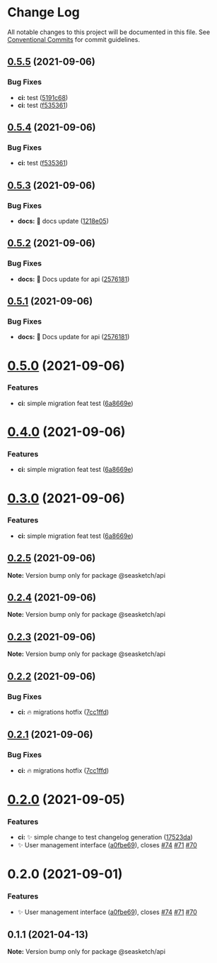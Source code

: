 # Change Log

All notable changes to this project will be documented in this file.
See [Conventional Commits](https://conventionalcommits.org) for commit guidelines.

## [0.5.5](https://github.com/seasketch/next/compare/@seasketch/api@0.5.3...@seasketch/api@0.5.5) (2021-09-06)


### Bug Fixes

* **ci:** test ([5191c68](https://github.com/seasketch/next/commit/5191c68bcfe40a55df3b3737bbeb4d6a5648c534))
* **ci:** test ([f535361](https://github.com/seasketch/next/commit/f535361ea9d50fd38d6489f0d2158778f227d6f7))





## [0.5.4](https://github.com/seasketch/next/compare/@seasketch/api@0.5.3...@seasketch/api@0.5.4) (2021-09-06)


### Bug Fixes

* **ci:** test ([f535361](https://github.com/seasketch/next/commit/f535361ea9d50fd38d6489f0d2158778f227d6f7))





## [0.5.3](https://github.com/seasketch/next/compare/@seasketch/api@0.5.2...@seasketch/api@0.5.3) (2021-09-06)


### Bug Fixes

* **docs:** :memo: docs update ([1218e05](https://github.com/seasketch/next/commit/1218e05135739c8b9799c5c6ada59d700f8472cc))





## [0.5.2](https://github.com/seasketch/next/compare/@seasketch/api@0.5.0...@seasketch/api@0.5.2) (2021-09-06)


### Bug Fixes

* **docs:** :memo: Docs update for api ([2576181](https://github.com/seasketch/next/commit/25761814857dddfd7e336aa35d13f0014a6f0307))





## [0.5.1](https://github.com/seasketch/next/compare/@seasketch/api@0.5.0...@seasketch/api@0.5.1) (2021-09-06)


### Bug Fixes

* **docs:** :memo: Docs update for api ([2576181](https://github.com/seasketch/next/commit/25761814857dddfd7e336aa35d13f0014a6f0307))





# [0.5.0](https://github.com/seasketch/next/compare/@seasketch/api@0.2.5...@seasketch/api@0.5.0) (2021-09-06)


### Features

* **ci:** simple migration feat test ([6a8669e](https://github.com/seasketch/next/commit/6a8669e483946eb4f4599726a0cb092d06b50024))





# [0.4.0](https://github.com/seasketch/next/compare/@seasketch/api@0.2.5...@seasketch/api@0.4.0) (2021-09-06)


### Features

* **ci:** simple migration feat test ([6a8669e](https://github.com/seasketch/next/commit/6a8669e483946eb4f4599726a0cb092d06b50024))





# [0.3.0](https://github.com/seasketch/next/compare/@seasketch/api@0.2.5...@seasketch/api@0.3.0) (2021-09-06)


### Features

* **ci:** simple migration feat test ([6a8669e](https://github.com/seasketch/next/commit/6a8669e483946eb4f4599726a0cb092d06b50024))





## [0.2.5](https://github.com/seasketch/next/compare/@seasketch/api@0.2.4...@seasketch/api@0.2.5) (2021-09-06)

**Note:** Version bump only for package @seasketch/api





## [0.2.4](https://github.com/seasketch/next/compare/@seasketch/api@0.2.3...@seasketch/api@0.2.4) (2021-09-06)

**Note:** Version bump only for package @seasketch/api





## [0.2.3](https://github.com/seasketch/next/compare/@seasketch/api@0.2.2...@seasketch/api@0.2.3) (2021-09-06)

**Note:** Version bump only for package @seasketch/api





## [0.2.2](https://github.com/seasketch/next/compare/@seasketch/api@0.2.0...@seasketch/api@0.2.2) (2021-09-06)


### Bug Fixes

* **ci:** :fire: migrations hotfix ([7cc1ffd](https://github.com/seasketch/next/commit/7cc1ffd234e1c705fd798ac7f07c804e6c9ed708))





## [0.2.1](https://github.com/seasketch/next/compare/@seasketch/api@0.2.0...@seasketch/api@0.2.1) (2021-09-06)


### Bug Fixes

* **ci:** :fire: migrations hotfix ([7cc1ffd](https://github.com/seasketch/next/commit/7cc1ffd234e1c705fd798ac7f07c804e6c9ed708))





# [0.2.0](https://github.com/seasketch/next/compare/@seasketch/api@0.1.1...@seasketch/api@0.2.0) (2021-09-05)


### Features

* **ci:** :sparkles: simple change to test changelog generation ([17523da](https://github.com/seasketch/next/commit/17523dac6030738ba045d4f60ef1863192bf7cb3))
* :sparkles: User management interface ([a0fbe69](https://github.com/seasketch/next/commit/a0fbe695d610a995f93b9dbb76d7d5a19c99a445)), closes [#74](https://github.com/seasketch/next/issues/74) [#71](https://github.com/seasketch/next/issues/71) [#70](https://github.com/seasketch/next/issues/70)





# 0.2.0 (2021-09-01)


### Features

* :sparkles: User management interface ([a0fbe69](https://github.com/seasketch/next/commit/a0fbe695d610a995f93b9dbb76d7d5a19c99a445)), closes [#74](https://github.com/seasketch/next/issues/74) [#71](https://github.com/seasketch/next/issues/71) [#70](https://github.com/seasketch/next/issues/70)





## 0.1.1 (2021-04-13)

**Note:** Version bump only for package @seasketch/api

